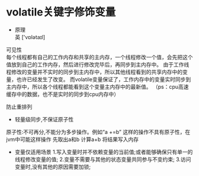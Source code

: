 
# volatile关键字修饰变量
- 原理<br>
英 ['vɒlətaɪl]

可见性<br>
每个线程都有自己的工作内存和共享的主内存，一个线程修改一个值，会先把这个值放到自己的工作内存，然后进行修改完毕后，再同步到主内存中。
由于工作线程修改的变量并不实时的同步到主内存中，所以其他线程看到的共享内存中的变量，也许已经发生了改变。
而volatile变量保证了，工作内存中的变量实时同步到主内存中，所以各个线程都能看到这个变量主内存中的最新值。
（ps：cpu高速缓存中的数据，也不是实时的同步到cpu内存中）

防止重排列<br>

- 轻量级同步,不保证原子性

原子性:不可再分,不能分为多步操作。例如“a +=b” 这样的操作不具有原子性，在jvm中可能这样操作
先取出a和b
计算a+b
将结果写入内存
- 变量仅适用场景
1.写入变量时并不依赖变量的当前值;或者能够确保只有单一的线程修改变量的值;
2.变量不需要与其他的状态变量共同参与不变约束;
3.访问变量时,没有其他的原因需要加锁;





